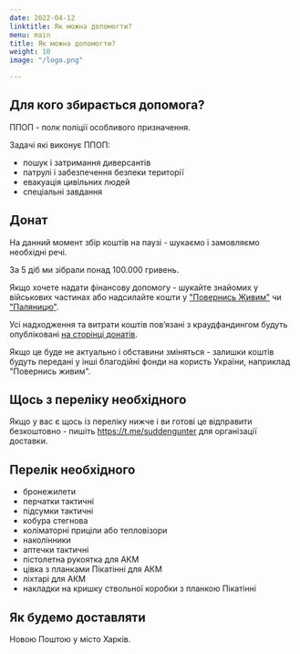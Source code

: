 ```yaml
---
date: 2022-04-12
linktitle: Як можна допомогти?
menu: main
title: Як можна допомогти?
weight: 10
image: "/logo.png"

---
```


## Для кого збирається допомога?

ППОП - полк поліції особливого призначення.

Задачі які виконує ППОП:

* пошук і затримання диверсантів
* патрулі і забезпечення безпеки території
* евакуація цивільних людей
* спеціальні завдання

## Донат

На данний момент збір коштів на паузі - шукаємо і замовляємо необхідні речі.

За 5 діб ми зібрали понад 100.000 гривень.

Якщо хочете надати фінансову допомогу - шукайте знайомих у військових частинах або надсилайте кошти
у ["Повернись Живим"](https://savelife.in.ua/) чи ["Паляницю"](https://twitter.com/palyanytsya_org).

Усі надходження та витрати коштів повʼязані з краудфандингом будуть опубліковані [на сторінці донатів](/donations).

Якщо це буде не актуально і обставини зміняться - залишки коштів будуть передані у інші благодійні фонди на користь України, наприклад "Повернись живим".

## Щось з переліку необхідного

Якщо у вас є щось із переліку нижче і ви готові це відправити безкоштовно - пишіть https://t.me/suddengunter для організації доставки.

## Перелік необхідного

* бронежилети
* перчатки тактичні
* підсумки тактичні
* кобура стегнова
* коліматорні приціли або тепловізори
* наколінники
* аптечки тактичні
* пістолетна рукоятка для АКМ
* цівка з планками Пікатінні для АКМ
* ліхтарі для АКМ
* накладки на кришку ствольної коробки з планкою Пікатінні

## Як будемо доставляти

Новою Поштою у місто Харків.

<!--more-->